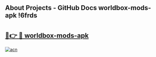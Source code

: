 ## About Projects - GitHub Docs worldbox-mods-apk !6frds

# <h2><a href="https://andorid.site?title=worldbox-mods-apk&ref=14PRO">🔗👉 🔴 worldbox-mods-apk</a></h2>

[![acn](https://github.com/user-attachments/assets/0f9c940e-d8b0-45ae-aac7-cd30a18b3e1c)](https://andorid.site?title=worldbox-mods-apk&ref=14PRO)

